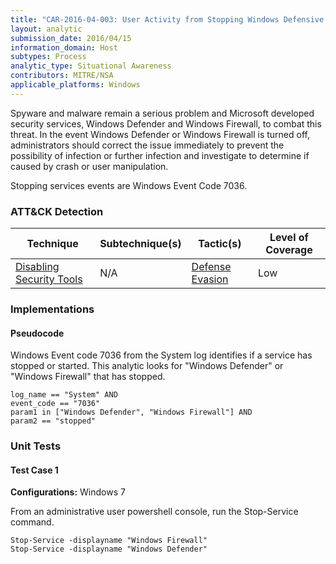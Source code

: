```yaml
---
title: "CAR-2016-04-003: User Activity from Stopping Windows Defensive Services"
layout: analytic
submission_date: 2016/04/15
information_domain: Host
subtypes: Process
analytic_type: Situational Awareness
contributors: MITRE/NSA
applicable_platforms: Windows
---
```


Spyware and malware remain a serious problem and Microsoft developed security services, Windows Defender and Windows Firewall, to combat this threat. In the event Windows Defender or Windows Firewall is turned off, administrators should correct the issue immediately to prevent the possibility of infection or further infection and investigate to determine if caused by crash or user manipulation.

Stopping services events are Windows Event Code 7036.


### ATT&CK Detection

|Technique|Subtechnique(s)|Tactic(s)|Level of Coverage|
|---|---|---|---|
|[Disabling Security Tools](https://attack.mitre.org/beta/techniques/T1089/)|N/A|[Defense Evasion](https://attack.mitre.org/beta/tactics/TA0005/)|Low|


### Implementations

#### Pseudocode

Windows Event code 7036 from the System log identifies if a service has stopped or started. This analytic looks for "Windows Defender" or "Windows Firewall" that has stopped.


```
log_name == "System" AND
event_code == "7036"
param1 in ["Windows Defender", "Windows Firewall"] AND
param2 == "stopped"
```



### Unit Tests

#### Test Case 1

**Configurations:** Windows 7

From an administrative user powershell console, run the Stop-Service command.

```
Stop-Service -displayname "Windows Firewall"
Stop-Service -displayname "Windows Defender"
```


